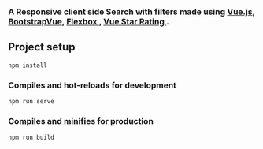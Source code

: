 ### A Responsive client side Search with filters made using <a href="https://vuejs.org/">Vue.js</a>,<a href="https://bootstrap-vue.js.org/"> BootstrapVue</a>, <a href="https://css-tricks.com/snippets/css/a-guide-to-flexbox/"> Flexbox </a>, <a href="https://www.npmjs.com/package/vue-star-rating"> Vue Star Rating </a>. 
## Project setup
```
npm install
```

### Compiles and hot-reloads for development
```
npm run serve
```

### Compiles and minifies for production
```
npm run build
```

